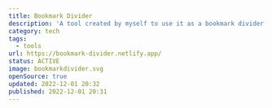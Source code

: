 ```yaml
---
title: Bookmark Divider
description: 'A tool created by myself to use it as a bookmark divider between my favicon bookmarks.'
category: tech
tags:
  - tools
url: https://bookmark-divider.netlify.app/
status: ACTIVE
image: bookmarkdivider.svg
openSource: true
updated: 2022-12-01 20:32
published: 2022-12-01 20:31
---
```

